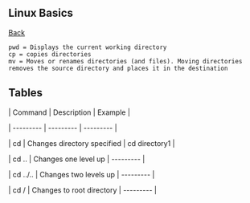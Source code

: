 ## Linux Basics
<a href="linux">Back</a>

```linux
pwd = Displays the current working directory
cp = copies directories
mv = Moves or renames directories (and files). Moving directories removes the source directory and places it in the destination
```

## Tables
| Command  | Description  | Example  |

| --------- | --------- | --------- |

| cd | Changes directory specified | cd directory1 |

| cd .. | Changes one level up | --------- |

| cd ../.. | Changes two levels up | --------- |

| cd / | Changes to root directory | --------- |

